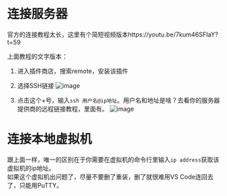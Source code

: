 # 连接服务器
官方的连接教程太长，这里有个简短视频版本https://youtu.be/7kum46SFIaY?t=59  

上面教程的文字版本：
1. 进入插件商店，搜索remote，安装该插件  
2. 选择SSH链接
![image](https://user-images.githubusercontent.com/69742577/160222467-208a64e6-e906-4661-9cd9-bc768ffeb31f.png)  

3. 点击这个+号，输入```ssh 用户名@ip地址```。用户名和地址是啥？去看你的服务器提供商的远程链接教程，里面有。
![image](https://user-images.githubusercontent.com/69742577/160222504-96654cf6-2c69-4f08-8ce2-e3347d51bd1c.png)  

# 连接本地虚拟机
跟上面一样，唯一的区别在于你需要在虚拟机的命令行里输入```ip address```获取该虚拟机的ip地址。  
如果这个虚拟机出问题了，尽量不要删了重装，删了就很难用VS Code连回去了，只能用PuTTY。  